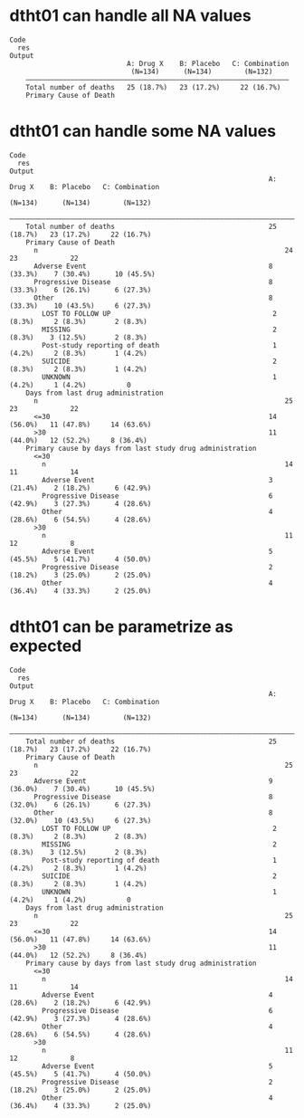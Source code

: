 # dtht01 can handle all NA values

    Code
      res
    Output
                                 A: Drug X    B: Placebo   C: Combination
                                  (N=134)      (N=134)        (N=132)    
        —————————————————————————————————————————————————————————————————
        Total number of deaths   25 (18.7%)   23 (17.2%)     22 (16.7%)  
        Primary Cause of Death                                           

# dtht01 can handle some NA values

    Code
      res
    Output
                                                                    A: Drug X    B: Placebo   C: Combination
                                                                     (N=134)      (N=134)        (N=132)    
        ————————————————————————————————————————————————————————————————————————————————————————————————————
        Total number of deaths                                      25 (18.7%)   23 (17.2%)     22 (16.7%)  
        Primary Cause of Death                                                                              
          n                                                             24           23             22      
          Adverse Event                                             8 (33.3%)    7 (30.4%)      10 (45.5%)  
          Progressive Disease                                       8 (33.3%)    6 (26.1%)      6 (27.3%)   
          Other                                                     8 (33.3%)    10 (43.5%)     6 (27.3%)   
            LOST TO FOLLOW UP                                        2 (8.3%)     2 (8.3%)       2 (8.3%)   
            MISSING                                                  2 (8.3%)    3 (12.5%)       2 (8.3%)   
            Post-study reporting of death                            1 (4.2%)     2 (8.3%)       1 (4.2%)   
            SUICIDE                                                  2 (8.3%)     2 (8.3%)       1 (4.2%)   
            UNKNOWN                                                  1 (4.2%)     1 (4.2%)          0       
        Days from last drug administration                                                                  
          n                                                             25           23             22      
          <=30                                                      14 (56.0%)   11 (47.8%)     14 (63.6%)  
          >30                                                       11 (44.0%)   12 (52.2%)     8 (36.4%)   
        Primary cause by days from last study drug administration                                           
          <=30                                                                                              
            n                                                           14           11             14      
            Adverse Event                                           3 (21.4%)    2 (18.2%)      6 (42.9%)   
            Progressive Disease                                     6 (42.9%)    3 (27.3%)      4 (28.6%)   
            Other                                                   4 (28.6%)    6 (54.5%)      4 (28.6%)   
          >30                                                                                               
            n                                                           11           12             8       
            Adverse Event                                           5 (45.5%)    5 (41.7%)      4 (50.0%)   
            Progressive Disease                                     2 (18.2%)    3 (25.0%)      2 (25.0%)   
            Other                                                   4 (36.4%)    4 (33.3%)      2 (25.0%)   

# dtht01 can be parametrize as expected

    Code
      res
    Output
                                                                    A: Drug X    B: Placebo   C: Combination
                                                                     (N=134)      (N=134)        (N=132)    
        ————————————————————————————————————————————————————————————————————————————————————————————————————
        Total number of deaths                                      25 (18.7%)   23 (17.2%)     22 (16.7%)  
        Primary Cause of Death                                                                              
          n                                                             25           23             22      
          Adverse Event                                             9 (36.0%)    7 (30.4%)      10 (45.5%)  
          Progressive Disease                                       8 (32.0%)    6 (26.1%)      6 (27.3%)   
          Other                                                     8 (32.0%)    10 (43.5%)     6 (27.3%)   
            LOST TO FOLLOW UP                                        2 (8.3%)     2 (8.3%)       2 (8.3%)   
            MISSING                                                  2 (8.3%)    3 (12.5%)       2 (8.3%)   
            Post-study reporting of death                            1 (4.2%)     2 (8.3%)       1 (4.2%)   
            SUICIDE                                                  2 (8.3%)     2 (8.3%)       1 (4.2%)   
            UNKNOWN                                                  1 (4.2%)     1 (4.2%)          0       
        Days from last drug administration                                                                  
          n                                                             25           23             22      
          <=30                                                      14 (56.0%)   11 (47.8%)     14 (63.6%)  
          >30                                                       11 (44.0%)   12 (52.2%)     8 (36.4%)   
        Primary cause by days from last study drug administration                                           
          <=30                                                                                              
            n                                                           14           11             14      
            Adverse Event                                           4 (28.6%)    2 (18.2%)      6 (42.9%)   
            Progressive Disease                                     6 (42.9%)    3 (27.3%)      4 (28.6%)   
            Other                                                   4 (28.6%)    6 (54.5%)      4 (28.6%)   
          >30                                                                                               
            n                                                           11           12             8       
            Adverse Event                                           5 (45.5%)    5 (41.7%)      4 (50.0%)   
            Progressive Disease                                     2 (18.2%)    3 (25.0%)      2 (25.0%)   
            Other                                                   4 (36.4%)    4 (33.3%)      2 (25.0%)   

